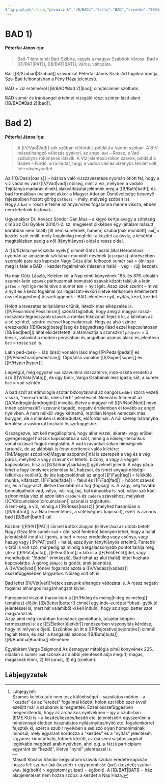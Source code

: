 ```yaml
---
{"dg-publish":true,"permalink":"/B/BAD/","title":"BAD","created":"2024-10-29T16:18","updated":"2025-07-03T00:57"}
---
```



# BAD 1)

#### Péterfai János írja:

> Bad-Tibira tehát Bad-Szibira, vagyis a magyar Szabirok Városa. Bad a [[P/PAT\|PAT]], [[B/BAT\|BAT]], Város, változata.  

Bár [[S/Szabad\|Szabad]] szavunkat Péterfai János Szab-Ad tagokra bontja, Sza-Bad felbontásban a Fény Háza jelentésű.  

BAD = víz értelméről [[B/BAD#Bad 2)\|bad]] cím/alcímnél szóltunk.  

BAD sumér és iráni/angol értelmét vizsgáló részt szintén lásd alant [[B/BAD#Bad 2)\|bad]].  

# Bad 2)

#### Péterfai János írja:

> A [[V/Vad\|Vad]] sok szóban előfordul, például a Vadon szóban. A B-V mássalhangzó változás gyakori, az angol `Bad` – Rossz, a Vad szabályos rokonának látszik. A Víz jelentésű rokon szavak, például a Baden – Fürdő, arra mutat, hogy a vadon vad és vizenyős terület volt, tele növényzettel.  

Az [[O/Oasis\|oasis]] > bázisra való visszavezetése nyomán ötlött fel, hogy a víz vádol és vad ([[V/Vad\|vad]] nőiség, mint a víz, melyben a vádoló Tejútanya madarak élnek) alakváltozatai jelennek meg a [[B/Bath\|bath]] és bad formákban (valamint akkor a Magyar Adorján Ősműveltsége besenyő fejezetében hozott görög `bathosz` = mély, mélység szóban is).  
Hogy a `bad` = rossz értelme az anyai/vizes fogalomra menne vissza, ebben nem lehetünk biztosak.  

Ugyanakkor Dr. Kovács Sándor Gán.Mus – a kígyó kertje avagy a sötétség című az Ősi Gyökér 2010/1-2. sz. megjelent cikkében egy (általam másutt korábban nem talált) \[itt nem sumérnek, hanem\] szubar\[nak mondott\] `bad`[^1] = kezdet szót említ, mely fogalmilag megfelel: a kezdet az ősvíz, a későbbi megítélésben pedig a női (fényhiányos) oldal a rossz oldal.  

A [[S/Szkíta nyelv\|szkíta nyelv]] címnél Götz László által Hérodotosz nyomán az amazonok szkítának mondott nevének (`oiorpata`) utórészében szereplő pata szó kapcsán Nagy Géza által felhozott sumér `bad` = ölni szó meg is felel a BAD = kezdet fogalmának (hiszen a halál = vég = (új) kezdet).  

Ha már Götz László, Keleten kél a Nap című könyvének 165. és 876. oldalán szumér-latin szavak párhuzamait bemutató szavak között találjuk a latin `pateo` = nyit ige mellé téve a sumér `BAD` = nyit igét. Azaz ezek szerint – mivel a nyit és a kezd fogalmai (csillagászati-évköri illetve életkörben értelmezett összefüggésben) összefüggenek – BAD jelentése nyit, nyitás, kezd, kezdet.  

Holott a levezetés telitalálatnak tűnik, létezik más elképzelés is. [[P/Pessimism\|Pessimism]] szónál taglaltuk, hogy amíg a magyar rossz-rosszabb-legrosszabb szavak a romlás fokozatait fejezik ki, a latinban az alsó szinttel, szintre eséssel kapcsolatosak. Hogy az alsó szintre ereszkedés [[B/Beteg\|beteg]]ség és bágyadtság (lásd ezzel kapcsolatosan [[B/Bed\|bed]]) által előidéztetett, alátámasztja a szanszkrit `pádyate` = ő leesik, valamint a modern perzsában és angolban azonos alakú és jelentésű `bad` = rossz szó is.  



Latin ped-/pes- = láb (alsó) vonalon lásd még [[P/Pedal\|pedal]] és [[P/Pedestrian\|pedestrian]]. Cipő/alsó vonalon [[S/Super\|super]] és [[H/Hyper\|hyper]].  

Legvégül, még egyszer `vad` szavunkra visszatérve, indo-szkíta eredetű a szó ([[V/Vata\|Vata]]), és úgy tűnik, Varga Csabának lesz igaza; sőt, a sumér `bad` = vad szintén.  

A bad szót az etimológia szótár bizonytalanul az óangol `bæddel` szóra vezeti vissza, "hermafrodita, nőies férfi" jelentéssel. Noénál is felmerült az [[A/Androgün\|androgün]] mivolta, illetve a magyar nő ([[N/Noé\|Noé]] neve innen származik?) szavunk tagadó, negatív értelemben él tovább az angol nyelvben. A nem nélküli vagy kétnemű, reptilián lények nemcsak más bolygón, de a miénken is előfordultak, előfordulnak. A női szerep hátrányba kerülése a vaskorral hozható összefüggésbe.  

Összegezve, azt kell megállapítani, hogy akár vízzel, akarat- vagy erőbeli gyengeséggel hozzuk kapcsolatba a szót, mindig a nőiségi-tellurikus vonatkozásait fogjuk megtalálni. A vad szavunkat sokan hímséginek tartanák, de az alábbiak is fényt derítenek valós kilétére:  
[[M/Magyar szópárok\|Magyar szópárok]]nál is szerepelt a vág és a vég páros, melyhez a vágy szavunk is tehető: bizony, a vágy a véggel kapcsolatos, hisz a [[S/Sárkány\|sárkány]] győzelmét jelenti. A vágy párja lehet a fágy (melynek jelentése fal, habzsol, és ismét anyagi-nőiségi-tellurikus vetületű, de ide kapcsolódnak az angol [[F/Fag\|fag]] = lélekölő munka, kifáraszt, [[F/Fade\|fade]] = fakul és [[F/Fad\|fad]] = hóbort szavak is), és a fogy-aszt, illetve távolabbról a fog (fogság) is. A vágy, vég tovább boncolgatható vad, vályu, váj, vaj, baj, bal irányokba is, sőt, vályu szó kád szinonimája visz el azon latin `caedere` és `cadere` szavakhoz, melyeket [[C/Circumcision\|circumcision]] szónál is taglaltunk.  
A lent-ség, a víz, mindig a [[R/Rossz\|rossz]] (melyhez hasonlóan a [[R/Rút\|rút]] is a Nap lementéhez, a sötétséghez kapcsolt), ezért is azonos bad [[B/Bath\|bath]]-tal.  

Közben [[P/PAT\|PAT]] címnél írottak alapján (illetve lásd az utóbb betett Nagy Géza féle sumér `bad` = ölni szót fentebb) könnyen lehet, hogy a halál jelentésből indul ki. Igenis, a bad = rossz eredetileg vagy csúnya, vagy hazug vagy [[P/PAT\|pat]] = halál, azaz ilyen fényhiányos értelmű. Fentebb vízről is volt szó, márpedig az mindig a legalacsonyabb pontot találja meg (de a [[P/Pata\|pata]], [[F/Foot\|foot]] = láb is a [[F/Föld\|Föld]]del, vagy mondhatjuk: "*főd*del" érintkezik). Bad tehát az alul (halál) léttel hozható kapcsolatba. A görög `βόθρος` is gödör, árok jelentésű.  
A [[V/Vad\|vad]] főnévi fogalmát azóta a [[V/Vadász\|vadász]] összefüggésében tárgyaltuk. Nőiség volt ott is.  

Bad lehet [[V/Vét\|vét]]/vétek szavunk alhangos változata is. A rossz negatív fogalma alhangos magánhangzót kíván.  

Furcsamód viszont (hasonlóan a [[H/Hideg és meleg\|hideg és meleg]] témához) előjön [[B/Better\|better]] címnél egy indo-európai \*bhad- gyök jó jelentéssel is, mert hát valamiből ki kell indulni, hogy az angol better szót magyarázzák.  
Azaz amit még korábban furcsának gondoltunk, tulajdonképpen természetes is: az [[E/Életkör\|életkör]] rendszerben viszonyítás kérdése, hogy mi milyen előjelű. 
Eszünkbe jut itt a [[P/Pejorative\|pejorative]] címnél taglalt téma, és akár a hangalaki azonos [[B/Buta\|buta]], [[B/Buddha\|Buddha]] ellenében.  

Egyébiránt Varga Zsigmond Az ősmagyar mitológia című könyvének 225. oldalán a sumér `bad` szónak az alábbi jelentéseit adja meg: 1) magas, magasnak lenni, 2) fel (urus), 3) ég (coelum).  

## Lábjegyzetek

[^1]: Lábjegyzet:  
Számos keletkutató nem tesz különbséget – sajnálatos módon – a "kezdet" és az "eredet" fogalmai között, holott ezt több ezer évvel ezelőtt már a szubárok is megtették. Ezzel összefüggésben megemlítendő, hogy az archaikus nyelvekben – így a szubirban (EME.KU) is – a kezdet/kezdés/kezdő etc. jelentéskört egyszerűen a mindennapi életben használatos nyílás/nyitás/nyitó etc. fogalomkörrel fejezték ki, ezért a szubir nyelvben a `BAD` szó olyan homonimának minősül, mely egyaránt hordozza a "kezdés" és a "nyitás" jelentését. Ugyanez kimutatható, többek között, az ősi sémi sajátosságokat leginkább megőrző arab nyelvben, ahol e.g. a `fâtih` participium egyaránt bír "kezdő", illetve "nyitó" jelentéssel is.  
—  
Másutt Kovács Sándor óegyiptomi szavak szubar eredete kapcsán hozza fel: szubar `BAD` (kezdet) > egyiptomi `p3t` (`pat`) (kezdet); szubar `BAD₅` (ég(bolt)) > egyiptomi `pt` (pet) = ég(bolt). A [[B/BAT\|BAT]] = ház alapjelentését nem hozza szóba: a kezdet a Nap Háza.  